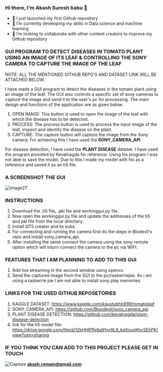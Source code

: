 ### Hi there, I'm Akash Suresh babu 👋




- 🔭 I just launched my first Github repository 
- 🌱 I’m currently developing my skills in Data science and machine learning
- 👯 I’m looking to collaborate with other content creators to improve my Github repository

### GUI PROGRAM TO DETECT DISEASES IN TOMATO PLANT USING AN IMAGE OF ITS LEAF & CONTROLLING THE SONY CAMERA TO CAPTURE THE IMAGE OF THE LEAF 

NOTE: ALL THE MENTIONED GITHUB REPO'S AND DATASET LINK WILL BE ATTACHED BELOW.

I have made a GUI program to detect the diseases in the tomato plant using an image of the leaf. The GUI also controls a specific set of sony cameras to capture the image and send it to the user's pc for processing. The main design and functions of the application are as given below.


1. OPEN IMAGE:  This button is used to open the image of the leaf with which the disease has to be detected.
2. PROCESS:    The process button is used to process the input image of the leaf, inspect and identify the disease on the plant.
3. CAPTURE: The capture button will capture the image from the Sony camera. For achieving this I have used the **SONY_CAMERA_API**

For disease detection, I have used the **PLANT DISEASE** dataset. I have used the program provided by Kevalnagda for reference. Using his program I was not able to save the model. Due to this I made my model with his as a reference and saved it as an h5 file. 

### A SCREENSHOT THE GUI 

![image27](https://user-images.githubusercontent.com/64519161/114650089-40a3c400-9cff-11eb-888d-aa4b36ec6a1f.png)

###  INSTRUCTIONS
1. Download the .h5 file, .pkl file and workinggui.py file.
2. Now open the workinggui.py file and update the addresses of the h5 and pkl file from the local directory.
3. Install QT5 creator and its subs.
4. For connecting and running the camera first do the steps in Blodevil's repo and install sony_camera_api.
5. After installing the same connect the camera using the sony remote option which will inturn connect the camera to the pc via WIFI.

### FEATURES THAT I AM PLANNING TO ADD TO THIS GUI

1. Add live streaming in the second window using opencv.
2. Send the captured image from the GUI to the pc/rasberriepie. As i am using a rasberrie pie I am not able to install sony play memories.

### LINKS FOR THE USED GITHUB REPOSETORIES
1. KAGGLE DATASET:             https://www.kaggle.com/kaustubhb999/tomatoleaf
2. SONY_CAMERA_API:            https://github.com/Bloodevil/sony_camera_api
3. PLANT DISEASE DETECTION:    https://github.com/kevalnagda/plant-disease-detection
4. link for the h5 model file: https://drive.google.com/file/d/12kHHR1fs6a91nx9L9_kqXcuoKhcSEhPK/view?usp=sharing


### IF YOU THINK YOU CAN ADD TO THIS PROJECT PLEASE GET IN TOUCH 

![Capture](https://user-images.githubusercontent.com/64519161/114655206-6209ad80-9d09-11eb-8ddf-dca854f0e92f.PNG) **akash.romain@gmail.com**






